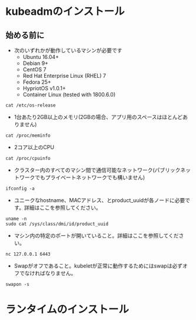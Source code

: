 # kubeadmのインストール
## 始める前に
- 次のいずれかが動作しているマシンが必要です
  - Ubuntu 16.04+
  - Debian 9+
  - CentOS 7
  - Red Hat Enterprise Linux (RHEL) 7
  - Fedora 25+
  - HypriotOS v1.0.1+
  - Container Linux (tested with 1800.6.0)
  
```
cat /etc/os-release
```

- 1台あたり2GB以上のメモリ(2GBの場合、アプリ用のスペースはほとんどありません)
```
cat /proc/meminfo 
```
  
- 2コア以上のCPU
```
cat /proc/cpuinfo
```

- クラスター内のすべてのマシン間で通信可能なネットワーク(パブリックネットワークでもプライベートネットワークでも構いません)
```
ifconfig -a
```


- ユニークなhostname、MACアドレス、とproduct_uuidが各ノードに必要です。詳細はここを参照してください。
```
uname -n
sudo cat /sys/class/dmi/id/product_uuid
```

- マシン内の特定のポートが開いていること。詳細はここを参照してください。
```
nc 127.0.0.1 6443
```

- Swapがオフであること。kubeletが正常に動作するためにはswapは必ずオフでなければなりません。
```
swapon -s
```

# ランタイムのインストール


